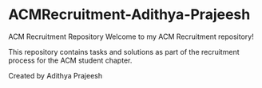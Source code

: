 # ACMRecruitment-Adithya-Prajeesh
ACM Recruitment Repository Welcome to my ACM Recruitment repository!

This repository contains tasks and solutions as part of the recruitment process for the ACM student chapter.

Created by Adithya Prajeesh 
